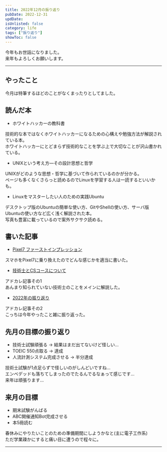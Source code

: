 ```yaml
---
title: 2022年12月の振り返り
pubDate: 2022-12-31
updDate: 
isUnlisted: false
category: life
tags: ["振り返り"]
showToc: false
---
```


今年もお世話になりました。  
来年もよろしくお願いします。  

---

## やったこと

今月は特筆するほどのことがなくまったりとしてました。  

## 読んだ本

- ホワイトハッカーの教科書

技術的な本ではなくホワイトハッカーになるための心構えや勉強方法が解説されている本。  
ホワイトハッカーにとどまらず技術的なことを学ぶ上で大切なことが沢山書かれている。  

- UNIXという考え方―その設計思想と哲学

UNIXがどのような思想・哲学に基づいて作られているのかが分かる。  
ページも多くなくさらっと読めるのでLinuxを学習する人は一読するといいかも。  

- Linuxをマスターしたい人のための実践Ubuntu

デスクトップ版のUbuntuの簡単な使い方、GitやShellの使い方、サーバ版Ubuntuの使い方など広く浅く解説された本。  
写真も豊富に載っているので案外サクサク読める。  

## 書いた記事

- [Pixel7 ファーストインプレッション](https://yashikota.com/blog/pixel7-first-impression)  

スマホをPixel7に乗り換えたのでどんな感じかを適当に書いた。  

- [技術士とCSコースについて](https://yashikota.com/blog/pejp-cs)

アドカレ記事その1  
あんまり知られていない技術士のことをメインに解説した。  

- [2022年の振り返り](https://yashikota.com/blog/2022)

アドカレ記事その2  
こっちは今年やったこと雑に振り返った。  

## 先月の目標の振り返り

- 技術士試験頑張る
  → 結果はまだ出てないけど怪しい…  
- TOEIC 550点取る
  → 達成
- 人流計測システム完成させる
  → 半分達成

技術士試験が1点足らずで怪しいのがしんどいですね…  
エンベデッドも落ちてしまったのでたるんでるなぁって感じです…  
来年は頑張ります…  

## 来月の目標

- 期末試験がんばる
- ABC開催通知Bot完成させる
- 本5冊読む

春休みにやりたいことのための準備期間にしようかなと(主に電子工作系)  
ただ学業疎かにすると痛い目に遭うので程々に。  

---

